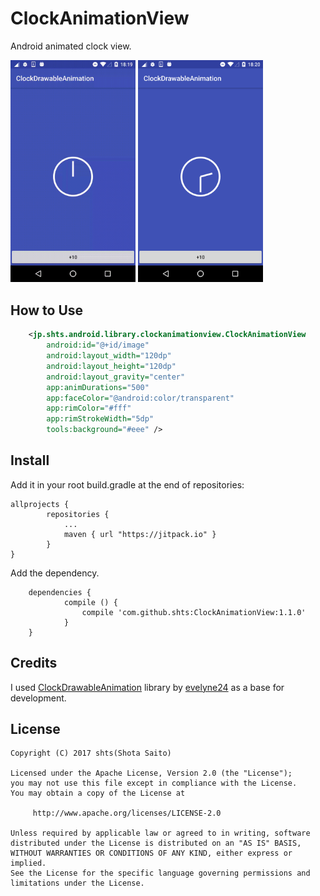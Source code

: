 ClockAnimationView
====

Android animated clock view.

<img src="image/animation.gif" width=200 />

<img src="image/image.png" width=200 />


How to Use
---

```xml
    <jp.shts.android.library.clockanimationview.ClockAnimationView
        android:id="@+id/image"
        android:layout_width="120dp"
        android:layout_height="120dp"
        android:layout_gravity="center"
        app:animDurations="500"
        app:faceColor="@android:color/transparent"
        app:rimColor="#fff"
        app:rimStrokeWidth="5dp"
        tools:background="#eee" />
```

Install
----

Add it in your root build.gradle at the end of repositories:


```
allprojects {
		repositories {
			...
			maven { url "https://jitpack.io" }
		}
}
```

Add the dependency. 


```
	dependencies {
	        compile () {
		        compile 'com.github.shts:ClockAnimationView:1.1.0'
	        }
	}
```

Credits
---

I used [ClockDrawableAnimation](https://github.com/evelyne24/ClockDrawableAnimation) library by [evelyne24](https://github.com/evelyne24) as a base for development.


License
---

```
Copyright (C) 2017 shts(Shota Saito)

Licensed under the Apache License, Version 2.0 (the "License");
you may not use this file except in compliance with the License.
You may obtain a copy of the License at

     http://www.apache.org/licenses/LICENSE-2.0

Unless required by applicable law or agreed to in writing, software
distributed under the License is distributed on an "AS IS" BASIS,
WITHOUT WARRANTIES OR CONDITIONS OF ANY KIND, either express or implied.
See the License for the specific language governing permissions and
limitations under the License.

```



